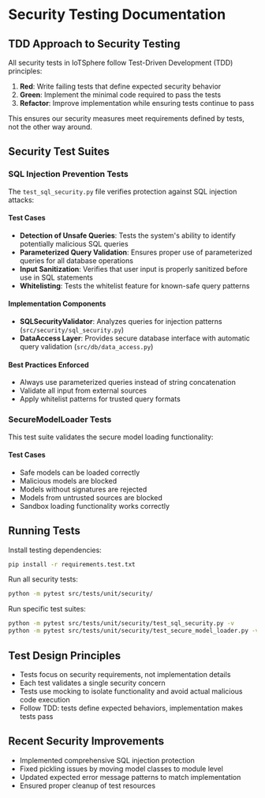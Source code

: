 # Security Testing Documentation

## TDD Approach to Security Testing
All security tests in IoTSphere follow Test-Driven Development (TDD) principles:

1. **Red**: Write failing tests that define expected security behavior
2. **Green**: Implement the minimal code required to pass the tests
3. **Refactor**: Improve implementation while ensuring tests continue to pass

This ensures our security measures meet requirements defined by tests, not the other way around.

## Security Test Suites

### SQL Injection Prevention Tests
The `test_sql_security.py` file verifies protection against SQL injection attacks:

#### Test Cases
- **Detection of Unsafe Queries**: Tests the system's ability to identify potentially malicious SQL queries
- **Parameterized Query Validation**: Ensures proper use of parameterized queries for all database operations
- **Input Sanitization**: Verifies that user input is properly sanitized before use in SQL statements
- **Whitelisting**: Tests the whitelist feature for known-safe query patterns

#### Implementation Components
- **SQLSecurityValidator**: Analyzes queries for injection patterns (`src/security/sql_security.py`)
- **DataAccess Layer**: Provides secure database interface with automatic query validation (`src/db/data_access.py`)

#### Best Practices Enforced
- Always use parameterized queries instead of string concatenation
- Validate all input from external sources
- Apply whitelist patterns for trusted query formats

### SecureModelLoader Tests
This test suite validates the secure model loading functionality:

#### Test Cases
- Safe models can be loaded correctly
- Malicious models are blocked
- Models without signatures are rejected
- Models from untrusted sources are blocked
- Sandbox loading functionality works correctly

## Running Tests
Install testing dependencies:
```bash
pip install -r requirements.test.txt
```

Run all security tests:
```bash
python -m pytest src/tests/unit/security/
```

Run specific test suites:
```bash
python -m pytest src/tests/unit/security/test_sql_security.py -v
python -m pytest src/tests/unit/security/test_secure_model_loader.py -v
```

## Test Design Principles
- Tests focus on security requirements, not implementation details
- Each test validates a single security concern
- Tests use mocking to isolate functionality and avoid actual malicious code execution
- Follow TDD: tests define expected behaviors, implementation makes tests pass

## Recent Security Improvements
- Implemented comprehensive SQL injection protection
- Fixed pickling issues by moving model classes to module level
- Updated expected error message patterns to match implementation
- Ensured proper cleanup of test resources
